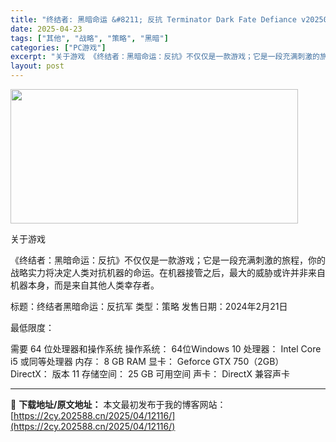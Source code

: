 ```yaml
---
title: "终结者: 黑暗命运 &#8211; 反抗 Terminator Dark Fate Defiance v20250422"
date: 2025-04-23
tags: ["其他", "战略", "策略", "黑暗"]
categories: ["PC游戏"]
excerpt: "关于游戏 《终结者：黑暗命运：反抗》不仅仅是一款游戏；它是一段充满刺激的旅程，你的战略实力将决定人类对抗机器的命运。在机器接管之后，最大的威胁或许并非来自机器本身，而是来自其他人类幸存者。 标题：终结者黑暗命运：反抗军 类型：策略 发售日期：2024年2月21日 最低限度： 需要 64 位处理器和操&hellip;"
layout: post
---
```


<img class="aligncenter size-full wp-image-12101" src="https://2cy.202588.cn/wp-content/uploads/2025/04/2025042315115657.webp" alt="" width="460" height="215" />

关于游戏

《终结者：黑暗命运：反抗》不仅仅是一款游戏；它是一段充满刺激的旅程，你的战略实力将决定人类对抗机器的命运。在机器接管之后，最大的威胁或许并非来自机器本身，而是来自其他人类幸存者。

标题：终结者黑暗命运：反抗军
类型：策略
发售日期：2024年2月21日

最低限度：

需要 64 位处理器和操作系统
操作系统： 64位Windows 10
处理器： Intel Core i5 或同等处理器
内存： 8 GB RAM
显卡： Geforce GTX 750（2GB）
DirectX： 版本 11
存储空间： 25 GB 可用空间
声卡： DirectX 兼容声卡

---
📖 **下载地址/原文地址：** 本文最初发布于我的博客网站：[https://2cy.202588.cn/2025/04/12116/](https://2cy.202588.cn/2025/04/12116/)
